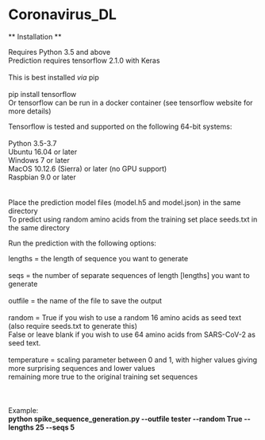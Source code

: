 # Coronavirus_DL

**  Installation  **

Requires Python 3.5 and above<br>
Prediction requires tensorflow 2.1.0 with Keras</br>
<br>
This is best installed <i>via</i> pip<br>
<br> pip install tensorflow</br>
Or tensorflow can be run in a docker container (see tensorflow website for more details)

Tensorflow is tested and supported on the following 64-bit systems:<br>
<br>
Python 3.5-3.7<br>
Ubuntu 16.04 or later<br>
Windows 7 or later<br>
MacOS 10.12.6 (Sierra) or later (no GPU support)<br>
Raspbian 9.0 or later<br>
<br>
<br>
Place the prediction model files (model.h5 and model.json) in the same directory<br>
To predict using random amino acids from the training set place seeds.txt in the same directory<br>

Run the prediction with the following options:<br>

  lengths = the length of sequence you want to generate<br><br>
  seqs = the number of separate sequences of length [lengths] you want to generate<br><br>
  outfile = the name of the file to save the output<br><br>
  random = True if you wish to use a random 16 amino acids as seed text (also require seeds.txt to generate this)<br>
           False or leave blank if you wish to use 64 amino acids from SARS-CoV-2 as seed text.<br><br>
  temperature = scaling parameter between 0 and 1, with higher values giving more surprising sequences and lower values<br>                  remaining more true to the original training set sequences<br>
<br>
<br>           
Example:<br>
     <b>python spike_sequence_generation.py --outfile tester --random True --lengths 25 --seqs 5</b><br>

